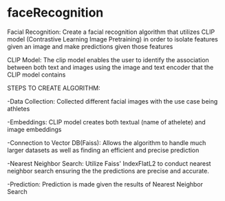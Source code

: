 # faceRecognition
Facial Recognition: Create a facial recognition algorithm that utilizes CLIP model (Contrastive Learning Image Pretraining) in order to isolate features given an image and make predictions given those features


CLIP Model: The clip model enables the user to identify the association between both text and images using the image and text encoder that the CLIP model contains


STEPS TO CREATE ALGORITHM: 

-Data Collection: Collected different facial images with the use case being athletes

-Embeddings: CLIP model creates both textual (name of athelete) and image embeddings

-Connection to Vector DB(Faiss): Allows the algorithm to handle much larger datasets as well as finding an efficient and precise prediction

-Nearest Neighbor Search: Utilize Faiss' IndexFlatL2 to conduct nearest neighbor search ensuring the the predictions are precise and accurate. 

-Prediction: Prediction is made given the results of Nearest Neighbor Search
